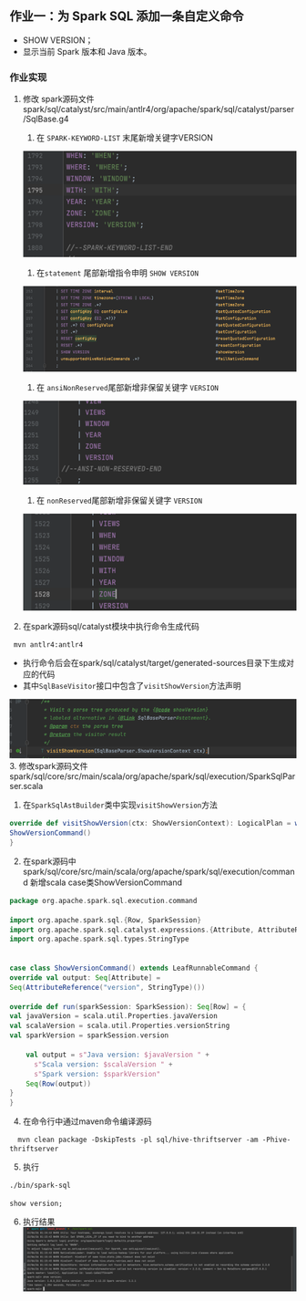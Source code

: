 ## 作业一：为 Spark SQL 添加一条自定义命令

* SHOW VERSION；
* 显示当前 Spark 版本和 Java 版本。


### 作业实现
1. 修改 spark源码文件 spark/sql/catalyst/src/main/antlr4/org/apache/spark/sql/catalyst/parser/SqlBase.g4
   1. 在 `SPARK-KEYWORD-LIST` 末尾新增关键字VERSION

   ![新增关键字](assets/keyword.png)
   1. 在`statement` 尾部新增指令申明 `SHOW VERSION`

   ![新增指令申明](assets/statement.png)
   1. 在 `ansiNonReserved`尾部新增非保留关键字 `VERSION`

   ![新增非保留关键字](assets/ansinonreserved.png)
   1. 在 `nonReserved`尾部新增非保留关键字 `VERSION`

   ![新增非保留关键字](assets/nonreserved.png)
2. 在spark源码sql/catalyst模块中执行命令生成代码
```shell
 mvn antlr4:antlr4
```
   * 执行命令后会在spark/sql/catalyst/target/generated-sources目录下生成对应的代码
   * 其中`SqlBaseVisitor`接口中包含了`visitShowVersion`方法声明

   ![shoVersion方法申明](assets/showversion.png)
3. 修改spark源码文件 spark/sql/core/src/main/scala/org/apache/spark/sql/execution/SparkSqlParser.scala
   1. 在`SparkSqlAstBuilder`类中实现`visitShowVersion`方法
   
   ```scala
   override def visitShowVersion(ctx: ShowVersionContext): LogicalPlan = withOrigin(ctx) {
   ShowVersionCommand()
   }
   ```
   2. 在spark源码中 spark/sql/core/src/main/scala/org/apache/spark/sql/execution/command 新增scala case类ShowVersionCommand
   
   ```scala
   package org.apache.spark.sql.execution.command

   import org.apache.spark.sql.{Row, SparkSession}
   import org.apache.spark.sql.catalyst.expressions.{Attribute, AttributeReference}
   import org.apache.spark.sql.types.StringType
   
   
   case class ShowVersionCommand() extends LeafRunnableCommand {
   override val output: Seq[Attribute] =
   Seq(AttributeReference("version", StringType)())
   
   override def run(sparkSession: SparkSession): Seq[Row] = {
   val javaVersion = scala.util.Properties.javaVersion
   val scalaVersion = scala.util.Properties.versionString
   val sparkVersion = sparkSession.version
   
       val output = s"Java version: $javaVersion " +
         s"Scala version: $scalaVersion " +
         s"Spark version: $sparkVersion"
       Seq(Row(output))
   }
   }
   ```
4. 在命令行中通过maven命令编译源码
```shell
  mvn clean package -DskipTests -pl sql/hive-thriftserver -am -Phive-thriftserver 
```
5. 执行
```shell
./bin/spark-sql

show version;
```
6. 执行结果
![img.png](assets/result.png)
   